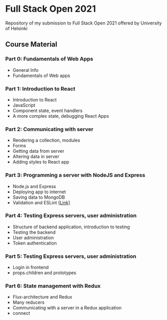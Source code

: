 
# Full Stack Open 2021

Repository of my submission to Full Stack Open 2021 offered by University of Helsinki

## Course Material

### Part 0: Fundamentals of Web Apps

 - General Info
 - Fundamentals of Web apps
 
### Part 1: Introduction to React

 - Introduction to React
 - JavaScript
 - Component state, event handlers
 - A more complex state, debugging React Apps

### Part 2: Communicating with server

 - Rendering a collection, modules
 - Forms
 - Getting data from server
 - Altering data in server
 - Adding styles to React app

### Part 3: Programming a server with NodeJS and Express

 - Node.js and Express
 - Deploying app to internet
 - Saving data to MongoDB
 - Validation and ESLint [(Link)](https://phonebook-backend-fso21.herokuapp.com/)

### Part 4: Testing Express servers, user administration

 - Structure of backend application, introduction to testing
 - Testing the backend
 - User administration
 - Token authentication

### Part 5: Testing Express servers, user administration

 - Login in frontend
 - props.children and prototypes

### Part 6: State management with Redux

 - Flux-architecture and Redux
 - Many reducers
 - Communicating with a server in a Redux application
 - connect
